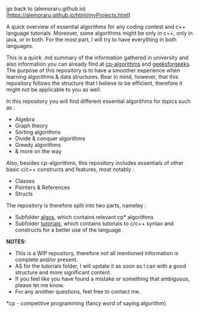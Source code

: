 go back to (alemoraru.github.io)[https://alemoraru.github.io/html/myProjects.html]

A quick overview of essential algorithms for any coding contest and c++ language tutorials. Moreover, some algorithms might be 
only in c++, only in java, or in both. For the most part, I will try to have everything in both languages.

This is a quick .md summary of the information gathered in university and also information you can already find at [cp-algorithms](http://cp-algorithms.com/) and [geeksforgeeks](https://www.geeksforgeeks.org/). The purpose of this repository is to have a smoother experience when learning algorithms & data structures. Bear in mind, however, that this repository follows the structure that I believe to be efficient, therefore it might not be applicable to you as well. 

In this repository you will find different essential algorithms for topics such as : 
* Algebra
* Graph theory
* Sorting algorithms
* Divide & conquer algorithms
* Greedy algorithms
* & more on the way

Also, besides cp-algorithms, this repository includes essentials of other basic c/c++ constructs and features,
most notably : 
* Classes
* Pointers & References
* Structs

The repository is therefore split into two parts, nameley :
* Subfolder [algos](algos/ALGOS-MENU.md), which contains relevant cp* algorithms
* Subfolder [tutorials](tutorials/TUTORIALS-MENU.md), which contains tutorials to c/c++ syntax and constructs
for a better use of the language.

**NOTES:**
* This is a WIP repository, therefore not all mentioned information is complete and/or present.
* AS for the tutorials folder, I will update it as soon as I can with a good structure and more significant content.
* If you feel like you have found a mistake or something that ambiguous, please let me know.
* For any another questions, feel free to contact me. 

*cp - competitive programming (fancy word of saying algorithm)
